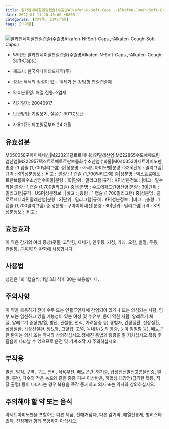 ```yaml
---
title: 알카펜네이잘연질캡슐(수출명Alkafen-N-Soft-Caps.,-Alkafen-Cough-Soft-Caps.)
date: 2022-01-11 20:40:00 +0800
categories: [의약품, 일반의약품]
tags: [의약품]
---
```

![알카펜네이잘연질캡슐(수출명Alkafen-N-Soft-Caps.,-Alkafen-Cough-Soft-Caps.)](https://nedrug.mfds.go.kr/pbp/cmn/itemImageDownload/149723228746300149)

- 약이름: 알카펜네이잘연질캡슐(수출명Alkafen-N-Soft-Caps.,-Alkafen-Cough-Soft-Caps.)
- 제조사: 한국유나이티드제약(주)
- 성상: 적색의 점성이 있는 액체가 든 장방형 연질캡슐제

- 약효분류명: 해열.진통.소염제
- 허가일자: 20040917
- 보관방법: 기밀용기, 실온(1-30℃)보관
- 사용기간: 제조일로부터 24 개월
## 유효성분
M050058구아이페네신|M223211클로르페니라민말레산염|M222865수도에페드린염산염|M222957덱스트로메토르판브롬화수소산염수화물|M040353아세트아미노펜
총량 : 1 캡슐 (1,700밀리그램) 중|성분명 : 아세트아미노펜|분량 : 325|단위 : 밀리그램|규격 : KP|성분정보 : |비고 : ;총량 : 1 캡슐 (1,700밀리그램) 중|성분명 : 덱스트로메토르판브롬화수소산염수화물|분량 : 10|단위 : 밀리그램|규격 : KP|성분정보 : |비고 : 일수화물;총량 : 1 캡슐 (1,700밀리그램) 중|성분명 : 수도에페드린염산염|분량 : 30|단위 : 밀리그램|규격 : USP|성분정보 : |비고 : ;총량 : 1 캡슐 (1,700밀리그램) 중|성분명 : 클로르페니라민말레산염|분량 : 2|단위 : 밀리그램|규격 : KP|성분정보 : |비고 : ;총량 : 1 캡슐 (1,700밀리그램) 중|성분명 : 구아이페네신|분량 : 80|단위 : 밀리그램|규격 : KP|성분정보 : |비고 :
## 효능효과
이 약은 감기의 여러 증상(콧물, 코막힘, 재채기, 인후통, 기침, 가래, 오한, 발열, 두통, 관절통, 근육통)의 완화에 사용합니다.
## 사용법
성인은 1회 1캡슐씩, 1일 3회 식후 30분 복용합니다.
## 주의사항
이 약을 복용하기 전에 수두 또는 인플루엔자에 감염되어 있거나 또는 의심되는 사람, 임부 또는 임신하고 있을 가능성이 있는 여성 및 수유부, 몸이 약한 사람, 알레르기 체질, 알레르기 증상(발열, 발진, 관절통, 천식, 가려움증 등) 경험자, 간장질환, 신장질환, 심장질환, 갑상선질환, 당뇨병, 고혈압, 고열, 녹내장(눈의 통증, 눈이 침침함 등), 배뇨곤란 환자는 의사 또는 약사와 상의하십시오.정해진 용법과 용량을 잘 지키십시오.복용 후 졸음이 나타날 수 있으므로 운전 및 기계조작 시 주의하십시오.
## 부작용
발진, 발적, 구역, 구토, 변비, 식욕부진, 배뇨곤란, 현기증, 급성전신발진고름물집증, 발열, 홍반, 다수의 작은 농포와 같은 중증 피부 이상반응, 허혈성 대장염(급격한 복통, 직장 출혈) 등이 나타나는 경우 복용을 즉각 중지하고 의사 또는 약사와 상의하십시오.
## 주의해야 할 약 또는 음식
아세트아미노펜을 포함하는 다른 제품, 진해거담제, 다른 감기약, 해열진통제, 항히스타민제, 진정제와 함께 복용하지 마십시오.
